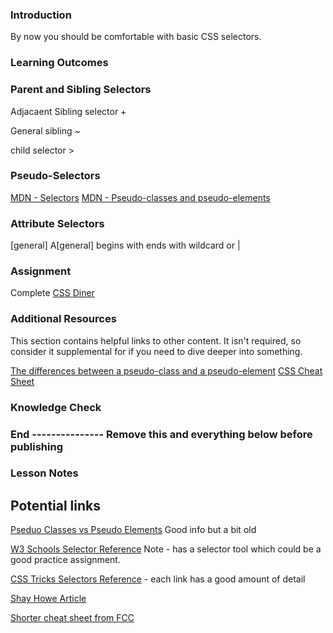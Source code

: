 ### Introduction

By now you should be comfortable with basic CSS selectors.

### Learning Outcomes

### Parent and Sibling Selectors

Adjacaent Sibling selector +

General sibling ~

child selector >

### Pseudo-Selectors

[MDN - Selectors](https://developer.mozilla.org/en-US/docs/Learn/CSS/Building_blocks/Selectors)
[MDN - Pseudo-classes and pseudo-elements](https://developer.mozilla.org/en-US/docs/Learn/CSS/Building_blocks/Selectors/Pseudo-classes_and_pseudo-elements)

### Attribute Selectors

[general]
A[general]
begins with
ends with
wildcard
or |

### Assignment

Complete [CSS Diner](https://flukeout.github.io/)

### Additional Resources

This section contains helpful links to other content. It isn't required, so consider it supplemental for if you need to dive deeper into something.

[The differences between a pseudo-class and a pseudo-element](https://stackoverflow.com/questions/8069973/what-is-the-difference-between-a-pseudo-class-and-a-pseudo-element-in-css)
[CSS Cheat Sheet](https://websitesetup.org/wp-content/uploads/2019/11/wsu-css-cheat-sheet-gdocs.pdf)

### Knowledge Check

### End --------------- Remove this and everything below before publishing

### Lesson Notes

## Potential links

[Pseduo Classes vs Pseudo Elements](https://www.growingwiththeweb.com/2012/08/pseudo-classes-vs-pseudo-elements.html) Good info but a bit old

[W3 Schools Selector Reference](https://www.w3schools.com/cssref/css_selectors.asp)
Note - has a selector tool which could be a good practice assignment.

[CSS Tricks Selectors Reference](https://css-tricks.com/almanac/selectors/) - each link has a good amount of detail

[Shay Howe Article](https://learn.shayhowe.com/advanced-html-css/complex-selectors/)

[Shorter cheat sheet from FCC](https://www.freecodecamp.org/news/css-selectors-cheat-sheet/)
